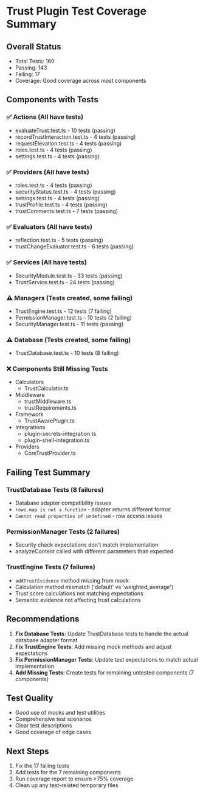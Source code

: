 # Trust Plugin Test Coverage Summary

## Overall Status
- Total Tests: 160
- Passing: 143 
- Failing: 17
- Coverage: Good coverage across most components

## Components with Tests

### ✅ Actions (All have tests)
- evaluateTrust.test.ts - 10 tests (passing)
- recordTrustInteraction.test.ts - 4 tests (passing)
- requestElevation.test.ts - 4 tests (passing)
- roles.test.ts - 4 tests (passing)
- settings.test.ts - 4 tests (passing)

### ✅ Providers (All have tests)
- roles.test.ts - 4 tests (passing)
- securityStatus.test.ts - 4 tests (passing)
- settings.test.ts - 4 tests (passing)
- trustProfile.test.ts - 4 tests (passing)
- trustComments.test.ts - 7 tests (passing)

### ✅ Evaluators (All have tests)
- reflection.test.ts - 5 tests (passing)
- trustChangeEvaluator.test.ts - 6 tests (passing)

### ✅ Services (All have tests)
- SecurityModule.test.ts - 33 tests (passing)
- TrustService.test.ts - 24 tests (passing)

### ⚠️ Managers (Tests created, some failing)
- TrustEngine.test.ts - 12 tests (7 failing)
- PermissionManager.test.ts - 10 tests (2 failing)
- SecurityManager.test.ts - 11 tests (passing)

### ⚠️ Database (Tests created, some failing)
- TrustDatabase.test.ts - 10 tests (8 failing)

### ❌ Components Still Missing Tests
- Calculators
  - TrustCalculator.ts
- Middleware
  - trustMiddleware.ts
  - trustRequirements.ts
- Framework
  - TrustAwarePlugin.ts
- Integrations
  - plugin-secrets-integration.ts
  - plugin-shell-integration.ts
- Providers
  - CoreTrustProvider.ts

## Failing Test Summary

### TrustDatabase Tests (8 failures)
- Database adapter compatibility issues
- `rows.map is not a function` - adapter returns different format
- `Cannot read properties of undefined` - row access issues

### PermissionManager Tests (2 failures)
- Security check expectations don't match implementation
- analyzeContent called with different parameters than expected

### TrustEngine Tests (7 failures)
- `addTrustEvidence` method missing from mock
- Calculation method mismatch ('default' vs 'weighted_average')
- Trust score calculations not matching expectations
- Semantic evidence not affecting trust calculations

## Recommendations

1. **Fix Database Tests**: Update TrustDatabase tests to handle the actual database adapter format
2. **Fix TrustEngine Tests**: Add missing mock methods and adjust expectations
3. **Fix PermissionManager Tests**: Update test expectations to match actual implementation
4. **Add Missing Tests**: Create tests for remaining untested components (7 components)

## Test Quality
- Good use of mocks and test utilities
- Comprehensive test scenarios
- Clear test descriptions
- Good coverage of edge cases

## Next Steps
1. Fix the 17 failing tests
2. Add tests for the 7 remaining components
3. Run coverage report to ensure >75% coverage
4. Clean up any test-related temporary files 